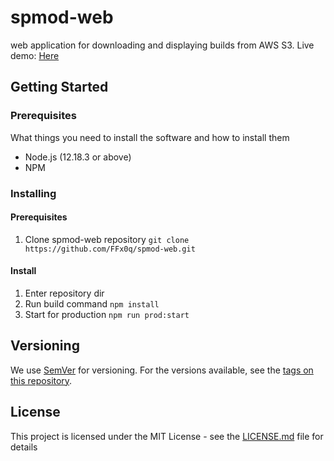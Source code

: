 # spmod-web
web application for downloading and displaying builds from AWS S3.
Live demo: [Here](https://build.spmod.eu/)
## Getting Started
### Prerequisites
What things you need to install the software and how to install them

* Node.js (12.18.3 or above)
* NPM

### Installing
#### Prerequisites
1. Clone spmod-web repository
```git clone https://github.com/FFx0q/spmod-web.git```

#### Install
1. Enter repository dir
2. Run build command
```npm install```
3. Start for production
```npm run prod:start```
## Versioning
We use [SemVer](http://semver.org/) for versioning. For the versions available, see the [tags on this repository](https://github.com/FFx0q/spmod-web/tags). 

## License
This project is licensed under the MIT License - see the [LICENSE.md](LICENSE.md) file for details